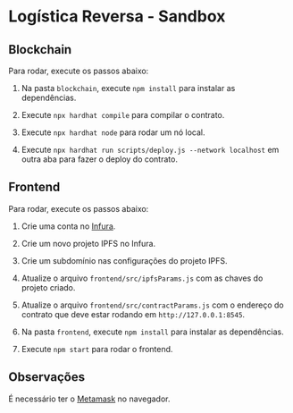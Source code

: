 # Logística Reversa - Sandbox

## Blockchain

Para rodar, execute os passos abaixo:

1. Na pasta `blockchain`, execute `npm install` para instalar as dependências.

2. Execute `npx hardhat compile` para compilar o contrato.

3. Execute `npx hardhat node` para rodar um nó local.

4. Execute `npx hardhat run scripts/deploy.js --network localhost` em outra aba para fazer o deploy do contrato.


## Frontend

Para rodar, execute os passos abaixo:

1. Crie uma conta no [Infura](https://infura.io/).

2. Crie um novo projeto IPFS no Infura.

3. Crie um subdomínio nas configurações do projeto IPFS.

4. Atualize o arquivo `frontend/src/ipfsParams.js` com as chaves do projeto criado.

5. Atualize o arquivo `frontend/src/contractParams.js` com o endereço do contrato que deve estar rodando em `http://127.0.0.1:8545`.

6. Na pasta `frontend`, execute `npm install` para instalar as dependências.

7. Execute `npm start` para rodar o frontend.


## Observações

É necessário ter o [Metamask](https://metamask.io/) no navegador.